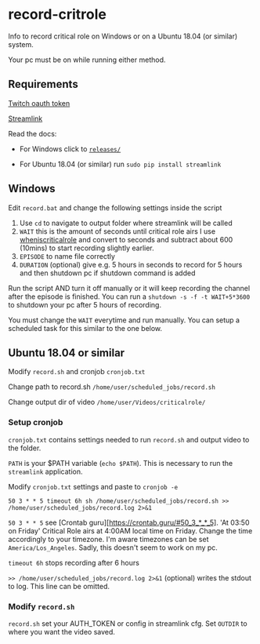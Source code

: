 # record-critrole
Info to record critical role on Windows or on a Ubuntu 18.04 (or similar)
system.

Your pc must be on while running either method.

## Requirements
[Twitch oauth token](https://twitchapps.com/tmi/)


[Streamlink](https://github.com/streamlink/streamlink)

Read the docs:
* For Windows click to [`releases/`](https://github.com/streamlink/streamlink/releases)

* For Ubuntu 18.04 (or similar) run `sudo pip install streamlink`

## Windows
Edit `record.bat` and change the following settings inside the script

1. Use `cd` to navigate to output folder where streamlink will be called
2. `WAIT` this is the amount of seconds until critical role airs
I use [wheniscriticalrole](http://www.wheniscriticalrole.com/) and convert to seconds and subtract
about 600 (10mins) to start recording slightly earlier.
3. `EPISODE` to name file correctly
4. `DURATION` (optional) give e.g. 5 hours in seconds to record for 5 hours and
   then shutdown pc if shutdown command is added

Run the script AND turn it off manually or it will keep recording the
channel after the episode is finished. You can run a `shutdown -s -f -t
WAIT+5*3600` to shutdown your pc after 5 hours of recording.   

You must change the `WAIT` everytime and run manually. You can setup a
scheduled task for this similar to the one below.


## Ubuntu 18.04 or similar
Modify `record.sh` and cronjob `cronjob.txt`

Change path to record.sh `/home/user/scheduled_jobs/record.sh`

Change output dir of video `/home/user/Videos/criticalrole/`

### Setup cronjob
`cronjob.txt` contains settings needed to run `record.sh` and output video to
the folder. 

`PATH` is your $PATH variable (`echo $PATH`). This is necessary to run the
`streamlink` application.

Modify `cronjob.txt` settings and paste to `cronjob -e`

`50 3 * * 5 timeout 6h sh /home/user/scheduled_jobs/record.sh >> /home/user/scheduled_jobs/record.log 2>&1`

`50 3 * * 5` see [Crontab guru][https://crontab.guru/#50_3_*_*_5]. 'At 03:50 on
Friday' Critical Role airs at 4:00AM local time on Friday. Change the time accordingly to your timezone. I'm aware timezones can be set `America/Los_Angeles`. Sadly, this doesn't seem to work on my pc.

`timeout 6h` stops recording after 6 hours

`>> /home/user/scheduled_jobs/record.log 2>&1` (optional) writes the stdout to log. This line can be omitted.

### Modify `record.sh`
`record.sh` set your AUTH_TOKEN or config in streamlink cfg. Set `OUTDIR` to
where you want the video saved.
